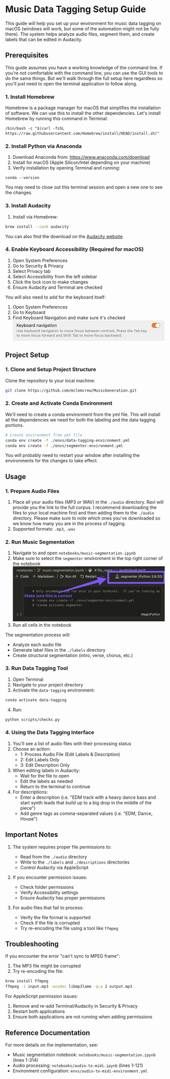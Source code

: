 # Music Data Tagging Setup Guide

This guide will help you set up your environment for music data tagging on macOS (windows will work, but some of the automation might not be fully there). The system helps analyze audio files, segment them, and create labels that can be edited in Audacity.

## Prerequisites

This guide assumes you have a working knowledge of the command line. If you're not comfortable with the command line, you can use the GUI tools to do the same things. But we'll walk through the full setup here regardless so you'll just need to open the terminal application to follow along.

### 1. Install Homebrew

Homebrew is a package manager for macOS that simplifies the installation of software. We can use this to install the other dependencies.
Let's install Homebrew by running this command in Terminal:

```
/bin/bash -c "$(curl -fsSL https://raw.githubusercontent.com/Homebrew/install/HEAD/install.sh)"
```

### 2. Install Python via Anaconda

1. Download Anaconda from: https://www.anaconda.com/download
2. Install for macOS (Apple Silicon/Intel depending on your machine)
3. Verify installation by opening Terminal and running:

```
conda --version
```

You may need to close out this terminal session and open a new one to see the changes.

### 3. Install Audacity

1. Install via Homebrew:

```bash
brew install --cask audacity
```

You can also find the download on the [Audacity website](https://www.audacityteam.org/download/).

### 4. Enable Keyboard Accessibility (Required for macOS)

1. Open System Preferences
2. Go to Security & Privacy
3. Select Privacy tab
4. Select Accessibility from the left sidebar
5. Click the lock icon to make changes
6. Ensure Audacity and Terminal are checked

You will also need to add for the keyboard itself:

1. Open System Preferences
2. Go to Keyboard
3. Find Keyboard Navigation and make sure it's checked
   ![Keyboard Navigation](/imgs/keyboard-nav.png)

## Project Setup

### 1. Clone and Setup Project Structure

Clone the repository to your local machine:

```bash
git clone https://github.com/mclemcrew/MusicGeneration.git
```

### 2. Create and Activate Conda Environment

We'll need to create a conda environment from the yml file. This will install all the dependencies we need for both the labeling and the data tagging portions.

```bash
# Create environment from yml file
conda env create -f ./envs/data-tagging-environment.yml
conda env create -f ./envs/segmenter-environment.yml
```

You will probably need to restart your window after installing the environments for the changes to take effect.

## Usage

### 1. Prepare Audio Files

1. Place all your audio files (MP3 or WAV) in the `./audio` directory. Ravi will provide you the link to the full corpus. I recommend downloading the files to your local machine first and then adding them to the `./audio` directory. Please make sure to note which ones you've downloaded so we know how many you are in the process of tagging.
2. Supported formats: `.mp3`, `.wav`

### 2. Run Music Segmentation

1. Navigate to and open `notebooks/music-segmentation.ipynb`
2. Make sure to select the `segmenter` environment in the top right corner of the notebook ![Picture of Segmenter Environment selected in the Jupyter Notebook](/imgs/segmenter.png)
3. Run all cells in the notebook

The segmentation process will:

- Analyze each audio file
- Generate label files in the `./labels` directory
- Create structural segmentation (intro, verse, chorus, etc.)

### 3. Run Data Tagging Tool

1. Open Terminal
2. Navigate to your project directory
3. Activate the `data-tagging` environment:

```bash
conda activate data-tagging
```

4. Run:

```bash
python scripts/checks.py
```

### 4. Using the Data Tagging Interface

1. You'll see a list of audio files with their processing status
2. Choose an action:
   - 1: Process Audio File (Edit Labels & Description)
   - 2: Edit Labels Only
   - 3: Edit Description Only
3. When editing labels in Audacity:
   - Wait for the file to open
   - Edit the labels as needed
   - Return to the terminal to continue
4. For descriptions:
   - Enter a description (i.e. "EDM track with a heavy dance bass and start synth leads that build up to a big drop in the middle of the piece")
   - Add genre tags as comma-separated values (i.e. "EDM, Dance, House")

## Important Notes

1. The system requires proper file permissions to:

   - Read from the `./audio` directory
   - Write to the `./labels` and `./descriptions` directories
   - Control Audacity via AppleScript

2. If you encounter permission issues:

   - Check folder permissions
   - Verify Accessibility settings
   - Ensure Audacity has proper permissions

3. For audio files that fail to process:
   - Verify the file format is supported
   - Check if the file is corrupted
   - Try re-encoding the file using a tool like `ffmpeg`

## Troubleshooting

If you encounter the error "can't sync to MPEG frame":

1. The MP3 file might be corrupted
2. Try re-encoding the file:

```bash
brew install ffmpeg
ffmpeg -i input.mp3 -acodec libmp3lame -q:a 2 output.mp3
```

For AppleScript permission issues:

1. Remove and re-add Terminal/Audacity in Security & Privacy
2. Restart both applications
3. Ensure both applications are not running when adding permissions

## Reference Documentation

For more details on the implementation, see:

- Music segmentation notebook: `notebooks/music-segmentation.ipynb` (lines 1-314)
- Audio processing: `notebooks/audio-to-midi.ipynb` (lines 1-121)
- Environment configuration: `envs/audio-to-midi-environment.yml`
